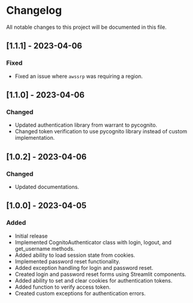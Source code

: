 # Changelog

All notable changes to this project will be documented in this file.

## [1.1.1] - 2023-04-06

### Fixed

- Fixed an issue where `awssrp` was requiring a region.

## [1.1.0] - 2023-04-06

### Changed

- Updated authentication library from warrant to pycognito.
- Changed token verification to use pycognito library instead of custom implementation.

## [1.0.2] - 2023-04-06

### Changed

- Updated documentations.

## [1.0.0] - 2023-04-05

### Added

- Initial release
- Implemented CognitoAuthenticator class with login, logout, and get_username methods.
- Added ability to load session state from cookies.
- Implemented password reset functionality.
- Added exception handling for login and password reset.
- Created login and password reset forms using Streamlit components.
- Added ability to set and clear cookies for authentication tokens.
- Added function to verify access token.
- Created custom exceptions for authentication errors.
